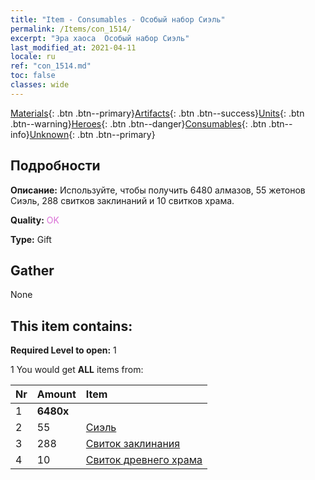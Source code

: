 ```yaml
---
title: "Item - Consumables - Особый набор Сиэль"
permalink: /Items/con_1514/
excerpt: "Эра хаоса  Особый набор Сиэль"
last_modified_at: 2021-04-11
locale: ru
ref: "con_1514.md"
toc: false
classes: wide
---
```

 [Materials](/ru/Items/){: .btn .btn--primary}[Artifacts](/ru/Items/Artifacts/){: .btn .btn--success}[Units](/ru/Items/Units/){: .btn .btn--warning}[Heroes](/ru/Items/Heroes/){: .btn .btn--danger}[Consumables](/ru/Items/Consumables/){: .btn .btn--info}[Unknown](/ru/Items/Unknown/){: .btn .btn--primary}

## Подробности
 **Описание:** Используйте, чтобы получить 6480 алмазов, 55 жетонов Сиэль, 288 свитков заклинаний и 10 свитков храма.

 **Quality:** <span style="color: #DA70D6">OK</span>

 **Type:** Gift

## Gather

  None

## This item contains:

 **Required Level to open:** 1

 1 You would get **ALL** items  from:

  | Nr | Amount |     Item    |
  |:---|:-------|:------------|
  | 1 |  **6480x** | <i class="fas fa-gem"/> |  | 
  | 2 | 55 | [Сиэль](/ru/Items/her_382/) | 
  | 3 | 288 | [Свиток заклинания](/ru/Items/con_694/) | 
  | 4 | 10 | [Свиток древнего храма](/ru/Items/con_697/) | 
